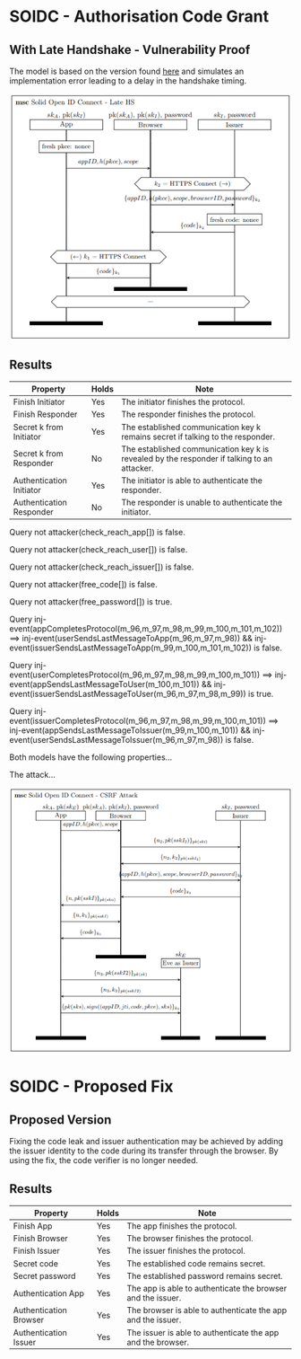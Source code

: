 # SOIDC - Authorisation Code Grant

## With Late Handshake - Vulnerability Proof

The model is based on the version found [here](/soidc/soidc) and simulates an implementation error leading to a delay in the handshake timing.

![MSC of ...](/msc/msc_soidc_lateHS.png)

## Results

| Property  | Holds | Note |
| ------------- | ------------- | ------------- |
| Finish Initiator | Yes  | The initiator finishes the protocol. |
| Finish Responder | Yes  | The responder finishes the protocol. |
| Secret k from Initiator | Yes  | The established communication key k remains secret if talking to the responder. |
| Secret k from Responder | No  | The established communication key k is revealed by the responder if talking to an attacker. |
| Authentication Initiator  | Yes  | The initiator is able to authenticate the responder. |
| Authentication Responder  | No  | The responder is unable to authenticate the initiator. |

Query not attacker(check_reach_app[]) is false.

Query not attacker(check_reach_user[]) is false.

Query not attacker(check_reach_issuer[]) is false.

Query not attacker(free_code[]) is false.

Query not attacker(free_password[]) is true.

Query inj-event(appCompletesProtocol(m_96,m_97,m_98,m_99,m_100,m_101,m_102)) ==> inj-event(userSendsLastMessageToApp(m_96,m_97,m_98)) && inj-event(issuerSendsLastMessageToApp(m_99,m_100,m_101,m_102)) is false.

Query inj-event(userCompletesProtocol(m_96,m_97,m_98,m_99,m_100,m_101)) ==> inj-event(appSendsLastMessageToUser(m_100,m_101)) && inj-event(issuerSendsLastMessageToUser(m_96,m_97,m_98,m_99)) is true.

Query inj-event(issuerCompletesProtocol(m_96,m_97,m_98,m_99,m_100,m_101)) ==> inj-event(appSendsLastMessageToIssuer(m_99,m_100,m_101)) && inj-event(userSendsLastMessageToIssuer(m_96,m_97,m_98)) is false.

Both models have the following properties...

The attack...

![MSC of ...](/msc/msc_attack_app_auth.png)

# SOIDC - Proposed Fix

## Proposed Version

Fixing the code leak and issuer authentication may be achieved by adding the issuer identity to the code during its transfer through the browser. 
By using the fix, the code verifier is no longer needed.

## Results

| Property  | Holds | Note |
| ------------- | ------------- | ------------- |
| Finish App | Yes  | The app finishes the protocol. |
| Finish Browser | Yes  | The browser finishes the protocol. |
| Finish Issuer | Yes  | The issuer finishes the protocol. |
| Secret code | Yes  | The established code remains secret. |
| Secret password | Yes  | The established password remains secret. |
| Authentication App  | Yes  | The app is able to authenticate the browser and the issuer. |
| Authentication Browser  | Yes  | The browser is able to authenticate the app and the issuer. |
| Authentication Issuer  | Yes  | The issuer is able to authenticate the app and the browser. |



